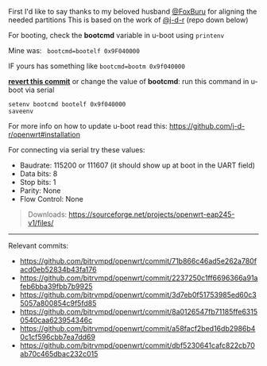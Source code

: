 First I'd like to say thanks to my beloved husband [@FoxBuru](https://github.com/FoxBuru) for aligning the needed partitions
This is based on the work of [@j-d-r](https://github.com/j-d-r) (repo down below)

For booting, check the **bootcmd** variable in u-boot using `printenv`

Mine was: ` bootcmd=bootelf 0x9F040000`

IF yours has something like `bootcmd=bootm 0x9f040000`

[**revert this commit**](https://github.com/bitrvmpd/openwrt/commit/dbf5230641cafc822cb70ab70c465dbac232c015) or change the value of **bootcmd**: run this command in u-boot via serial 

```
setenv bootcmd bootelf 0x9f040000
saveenv
```

For more info on how to update u-boot read this: https://github.com/j-d-r/openwrt#installation

For connecting via serial try these values:
- Baudrate: 115200 or 111607 (it should show up at boot in the UART field)
- Data bits: 8
- Stop bits: 1
- Parity: None
- Flow Control: None

> Downloads: https://sourceforge.net/projects/openwrt-eap245-v1/files/

------

Relevant commits:

- https://github.com/bitrvmpd/openwrt/commit/71b866c46ad5e262a780facd0eb52834b43fa176
- https://github.com/bitrvmpd/openwrt/commit/2237250c1ff6696366a91afeb6bba39fbb7b9925
- https://github.com/bitrvmpd/openwrt/commit/3d7eb0f51753985ed60c35057a800854c9f5fd85
- https://github.com/bitrvmpd/openwrt/commit/8a0126547fb71185ffe63150540caa623954346c
- https://github.com/bitrvmpd/openwrt/commit/a58facf2bed16db2986b40c1cf596cbb7ea7dd69
- https://github.com/bitrvmpd/openwrt/commit/dbf5230641cafc822cb70ab70c465dbac232c015
